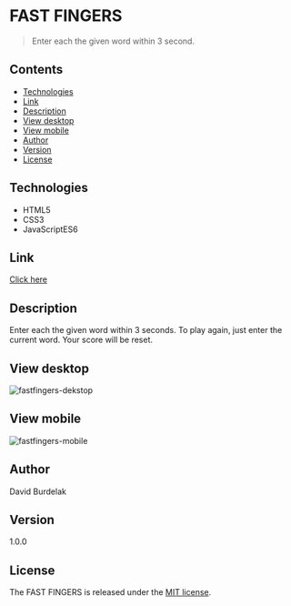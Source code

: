 # FAST FINGERS

> Enter each the given word within 3 second.

## Contents

- [Technologies](#technologies)
- [Link](#link)
- [Description](#description)
- [View desktop](#view-dekstop)
- [View mobile](#view-mobile)
- [Author](#author)
- [Version](#version)
- [License](#license)

## Technologies

- HTML5 
- CSS3 
- JavaScriptES6

## Link

[Click here](https://davidburdelak.pl/fast-fingers/)

## Description
Enter each the given word within 3 seconds. To play again, just enter the current word. Your score will be reset.

## View desktop
![fastfingers-dekstop](fastfingers_desktop.png)

## View mobile

![fastfingers-mobile](fastfingers_mobile.png)

## Author

David Burdelak

## Version

1.0.0

## License

The FAST FINGERS is released under the
[MIT license](https://opensource.org/licenses/MIT).
